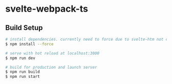 # svelte-webpack-ts

## Build Setup

```bash
# install dependencies. currently need to force due to svelte-htm not currently updated to support svelte 4
$ npm install --force

# serve with hot reload at localhost:3000
$ npm run dev

# build for production and launch server
$ npm run build
$ npm run start
```
